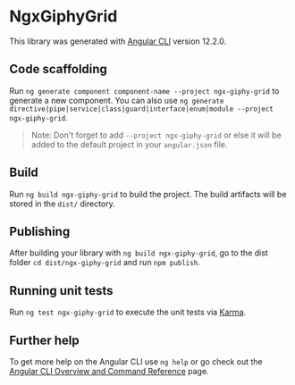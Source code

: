 # NgxGiphyGrid

This library was generated with [Angular CLI](https://github.com/angular/angular-cli) version 12.2.0.

## Code scaffolding

Run `ng generate component component-name --project ngx-giphy-grid` to generate a new component. You can also use `ng generate directive|pipe|service|class|guard|interface|enum|module --project ngx-giphy-grid`.
> Note: Don't forget to add `--project ngx-giphy-grid` or else it will be added to the default project in your `angular.json` file. 

## Build

Run `ng build ngx-giphy-grid` to build the project. The build artifacts will be stored in the `dist/` directory.

## Publishing

After building your library with `ng build ngx-giphy-grid`, go to the dist folder `cd dist/ngx-giphy-grid` and run `npm publish`.

## Running unit tests

Run `ng test ngx-giphy-grid` to execute the unit tests via [Karma](https://karma-runner.github.io).

## Further help

To get more help on the Angular CLI use `ng help` or go check out the [Angular CLI Overview and Command Reference](https://angular.io/cli) page.
